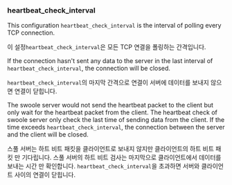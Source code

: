 ### heartbeat_check_interval

This configuration `heartbeat_check_interval` is the interval of polling every TCP connection. 

이 설정`heartbeat_check_interval`은 모든 TCP 연결을 폴링하는 간격입니다.

If the connection hasn't sent any data to the server in the last interval of `heartbeat_check_interval`, the connection will be closed.

`heartbeat_check_interval`의 마지막 간격으로 연결이 서버에 데이터를 보내지 않으면 연결이 닫힙니다.

The swoole server would not send the heartbeat packet to the client but only wait for the heartbeat packet from the client. The heartbeat check of swoole server only check the last time of sending data from the client. If the time exceeds `heartbeat_check_interval`, the connection between the server and the client will be closed.

스풀 서버는 하트 비트 패킷을 클라이언트로 보내지 않지만 클라이언트의 하트 비트 패킷 만 기다립니다. 스풀 서버의 하트 비트 검사는 마지막으로 클라이언트에서 데이터를 보내는 시간 만 확인합니다. `heartbeat_check_interval`을 초과하면 서버와 클라이언트 사이의 연결이 닫힙니다.
